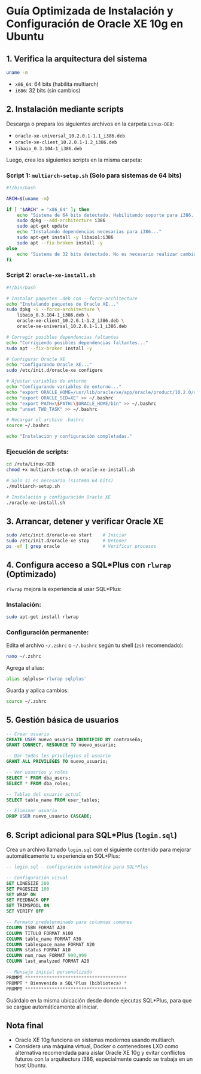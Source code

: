 # Guía Optimizada de Instalación y Configuración de Oracle XE 10g en Ubuntu

## 1. Verifica la arquitectura del sistema

```bash
uname -m
```
- `x86_64`: 64 bits (habilita multiarch)
- `i686`: 32 bits (sin cambios)

## 2. Instalación mediante scripts

Descarga o prepara los siguientes archivos en la carpeta `Linux-DEB`:
- `oracle-xe-universal_10.2.0.1-1.1_i386.deb`
- `oracle-xe-client_10.2.0.1-1.2_i386.deb`
- `libaio_0.3.104-1_i386.deb`

Luego, crea los siguientes scripts en la misma carpeta:

### Script 1: `multiarch-setup.sh` (Solo para sistemas de 64 bits)

```bash
#!/bin/bash

ARCH=$(uname -m)

if [ "$ARCH" = "x86_64" ]; then
    echo "Sistema de 64 bits detectado. Habilitando soporte para i386..."
    sudo dpkg --add-architecture i386
    sudo apt-get update
    echo "Instalando dependencias necesarias para i386..."
    sudo apt-get install -y libaio1:i386
    sudo apt --fix-broken install -y
else
    echo "Sistema de 32 bits detectado. No es necesario realizar cambios adicionales."
fi
```

### Script 2: `oracle-xe-install.sh`

```bash
#!/bin/bash

# Instalar paquetes .deb con --force-architecture
echo "Instalando paquetes de Oracle XE..."
sudo dpkg -i --force-architecture \
    libaio_0.3.104-1_i386.deb \
    oracle-xe-client_10.2.0.1-1.2_i386.deb \
    oracle-xe-universal_10.2.0.1-1.1_i386.deb

# Corregir posibles dependencias faltantes
echo "Corrigiendo posibles dependencias faltantes..."
sudo apt --fix-broken install -y

# Configurar Oracle XE
echo "Configurando Oracle XE..."
sudo /etc/init.d/oracle-xe configure

# Ajustar variables de entorno
echo "Configurando variables de entorno..."
echo "export ORACLE_HOME=/usr/lib/oracle/xe/app/oracle/product/10.2.0/server" >> ~/.bashrc
echo "export ORACLE_SID=XE" >> ~/.bashrc
echo "export PATH=\$PATH:\$ORACLE_HOME/bin" >> ~/.bashrc
echo "unset TWO_TASK" >> ~/.bashrc

# Recargar el archivo .bashrc
source ~/.bashrc

echo "Instalación y configuración completadas."
```

### Ejecución de scripts:

```bash
cd /ruta/Linux-DEB
chmod +x multiarch-setup.sh oracle-xe-install.sh

# Solo si es necesario (sistema 64 bits)
./multiarch-setup.sh

# Instalación y configuración Oracle XE
./oracle-xe-install.sh
```

## 3. Arrancar, detener y verificar Oracle XE

```bash
sudo /etc/init.d/oracle-xe start    # Iniciar
sudo /etc/init.d/oracle-xe stop     # Detener
ps -ef | grep oracle                # Verificar procesos
```

## 4. Configura acceso a SQL*Plus con `rlwrap` (Optimizado)

`rlwrap` mejora la experiencia al usar SQL*Plus:

### Instalación:
```bash
sudo apt-get install rlwrap
```

### Configuración permanente:
Edita el archivo `~/.zshrc` o `~/.bashrc` según tu shell (`zsh` recomendado):
```bash
nano ~/.zshrc
```

Agrega el alias:
```bash
alias sqlplus='rlwrap sqlplus'
```

Guarda y aplica cambios:
```bash
source ~/.zshrc
```

## 5. Gestión básica de usuarios

```sql
-- Crear usuario
CREATE USER nuevo_usuario IDENTIFIED BY contraseña;
GRANT CONNECT, RESOURCE TO nuevo_usuario;

-- Dar todos los privilegios al usuario
GRANT ALL PRIVILEGES TO nuevo_usuario;

-- Ver usuarios y roles
SELECT * FROM dba_users;
SELECT * FROM dba_roles;

-- Tablas del usuario actual
SELECT table_name FROM user_tables;

-- Eliminar usuario
DROP USER nuevo_usuario CASCADE;
```

## 6. Script adicional para SQL*Plus (`login.sql`)

Crea un archivo llamado `login.sql` con el siguiente contenido para mejorar automáticamente tu experiencia en SQL*Plus:

```sql
-- login.sql - configuración automática para SQL*Plus

-- Configuración visual
SET LINESIZE 200
SET PAGESIZE 100
SET WRAP ON
SET FEEDBACK OFF
SET TRIMSPOOL ON
SET VERIFY OFF

-- Formato predeterminado para columnas comunes
COLUMN ISBN FORMAT A20
COLUMN TITULO FORMAT A100
COLUMN table_name FORMAT A30
COLUMN tablespace_name FORMAT A20
COLUMN status FORMAT A10
COLUMN num_rows FORMAT 999,999
COLUMN last_analyzed FORMAT A20

-- Mensaje inicial personalizado
PROMPT **************************************
PROMPT * Bienvenido a SQL*Plus (biblioteca) *
PROMPT **************************************
```

Guárdalo en la misma ubicación desde donde ejecutas SQL*Plus, para que se cargue automáticamente al iniciar.

## Nota final
- Oracle XE 10g funciona en sistemas modernos usando multiarch.
- Considera una máquina virtual, Docker o contenedores LXD como alternativa recomendada para aislar Oracle XE 10g y evitar conflictos futuros con la arquitectura i386, especialmente cuando se trabaja en un host Ubuntu.

